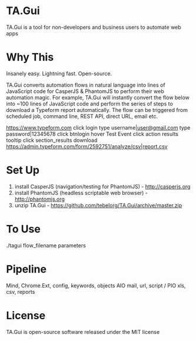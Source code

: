 # TA.Gui
TA.Gui is a tool for non-developers and business users to automate web apps

# Why This
Insanely easy. Lightning fast. Open-source.

TA.Gui converts automation flows in natural language into lines of JavaScript code for CasperJS & PhantomJS to perform their web automation magic. For example, TA.Gui will instantly convert the flow below into ~100 lines of JavaScript code and perform the series of steps to download a Typeform report automatically. The flow can be triggered from scheduled job, command line, REST API, direct URL, email etc.

https://www.typeform.com
click login
type username|user@gmail.com
type password|12345678
click btnlogin
hover Test Event
click action results tooltip
click section_results
download https://admin.typeform.com/form/2592751/analyze/csv|report.csv

# Set Up
1. install CasperJS (navigation/testing for PhantomJS) - http://casperjs.org
2. install PhantomJS (headless scriptable web browser) - http://phantomjs.org
3. unzip TA.Gui - https://github.com/tebelorg/TA.Gui/archive/master.zip

# To Use
./tagui flow_filename parameters

# Pipeline
Mind, Chrome.Ext, config, keywords, objects
AIO mail, url, script / PIO xls, csv, reports

# License
TA.Gui is open-source software released under the MIT license
